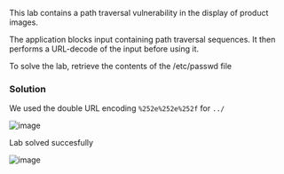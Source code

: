 This lab contains a path traversal vulnerability in the display of product images.

The application blocks input containing path traversal sequences. It then performs a URL-decode of the input before using it.

To solve the lab, retrieve the contents of the /etc/passwd file

### Solution

We used the double URL encoding `%252e%252e%252f` for `../`

![image](https://github.com/RahulMMenon011/PortSwigger_Labs/assets/140642506/01eb8fd4-1d7e-4a48-b7cd-5353f436881b)

Lab solved succesfully

![image](https://github.com/RahulMMenon011/PortSwigger_Labs/assets/140642506/8e95789a-a5f6-4b09-b983-9908b8f13245)
